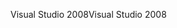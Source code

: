 <span data-ttu-id="113af-101">Visual Studio 2008</span><span class="sxs-lookup"><span data-stu-id="113af-101">Visual Studio 2008</span></span>